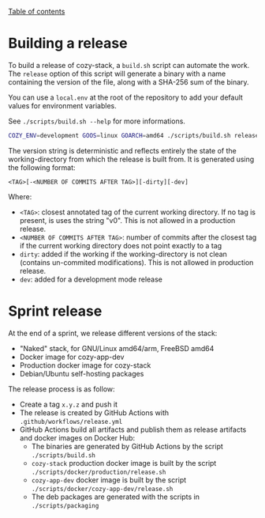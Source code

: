 [Table of contents](README.md#table-of-contents)

# Building a release

To build a release of cozy-stack, a `build.sh` script can automate the work. The
`release` option of this script will generate a binary with a name containing
the version of the file, along with a SHA-256 sum of the binary.

You can use a `local.env` at the root of the repository to add your default
values for environment variables.

See `./scripts/build.sh --help` for more informations.

```sh
COZY_ENV=development GOOS=linux GOARCH=amd64 ./scripts/build.sh release
```

The version string is deterministic and reflects entirely the state of the
working-directory from which the release is built from. It is generated using
the following format:

```
<TAG>[-<NUMBER OF COMMITS AFTER TAG>][-dirty][-dev]
```

Where:

- `<TAG>`: closest annotated tag of the current working directory. If no tag
  is present, is uses the string "v0". This is not allowed in a production
  release.
- `<NUMBER OF COMMITS AFTER TAG>`: number of commits after the closest tag if
  the current working directory does not point exactly to a tag
- `dirty`: added if the working if the working-directory is not clean
  (contains un-commited modifications). This is not allowed in production
  release.
- `dev`: added for a development mode release

# Sprint release

At the end of a sprint, we release different versions of the stack:

- "Naked" stack, for GNU/Linux amd64/arm, FreeBSD amd64
- Docker image for cozy-app-dev
- Production docker image for cozy-stack
- Debian/Ubuntu self-hosting packages

The release process is as follow:

- Create a tag `x.y.z` and push it
- The release is created by GitHub Actions with
    `.github/workflows/release.yml`
- GitHub Actions build all artifacts and publish them as
  release artifacts and docker images on Docker Hub:
  - The binaries are generated by GitHub Actions by the script
    `./scripts/build.sh`
  - `cozy-stack` production docker image is built by the script
    `./scripts/docker/production/release.sh`
  - `cozy-app-dev` docker image is built by the script
    `./scripts/docker/cozy-app-dev/release.sh`
  - The deb packages are generated with the scripts
    in `./scripts/packaging`

